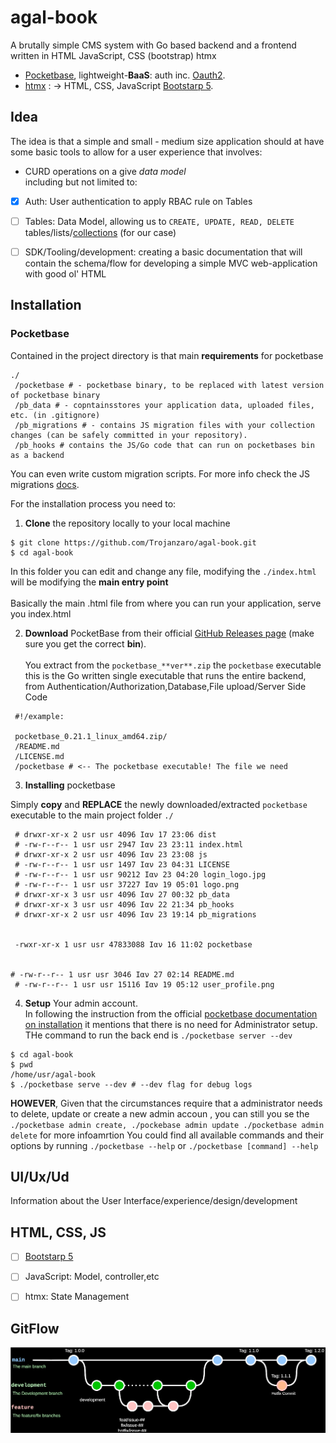 # agal-book
A brutally simple CMS system with Go based backend and a frontend written in HTML JavaScript, CSS (bootstrap) htmx
+ [Pocketbase](https://pocketbase.io/), lightweight-**BaaS**: auth inc. [Oauth2](https://datatracker.ietf.org/doc/html/rfc6749).
+ [htmx](https://htmx.org/) : -> HTML, CSS, JavaScript [Bootstarp 5](https://getbootstrap.com/docs/5.3/getting-started/introduction/).



## Idea
The idea is that a simple and small - medium size application should at have some basic tools to allow for a user experience that involves:


+ CURD operations on a give *data model* <br/>including but not limited to:<br/>
- [x] Auth: User authentication to apply RBAC rule on Tables
- [ ] Tables: Data Model, allowing us to `CREATE, UPDATE, READ, DELETE` tables/lists/[collections](https://pocketbase.io/docs/collections/) (for our case)
- [ ] SDK/Tooling/development: creating a basic documentation that will contain the schema/flow for developing a simple MVC web-application with good ol' HTML


## Installation


### Pocketbase
Contained in the project directory is that main **requirements** for pocketbase
``` shell
./
 /pocketbase # - pocketbase binary, to be replaced with latest version of pocketbase binary
 /pb_data # - copntainsstores your application data, uploaded files, etc. (in .gitignore)
 /pb_migrations # - contains JS migration files with your collection changes (can be safely committed in your repository).
 /pb_hooks # contains the JS/Go code that can run on pocketbases bin as a backend
```
You can even write custom migration scripts. For more info check the JS migrations [docs](https://pocketbase.io/docs/js-migrations).


For the installation process you need to:


1. **Clone** the repository locally to your local machine
```shell
$ git clone https://github.com/Trojanzaro/agal-book.git
$ cd agal-book
```
In this folder you can edit and change any file, modifying the `./index.html` will be modifying the **main entry point** <br /><br /> Basically the main .html file from where you can run your application, serve you index.html

2. **Download** PocketBase from their official [GitHub Releases page](https://github.com/pocketbase/pocketbase/releases) (make sure you get the correct **bin**). <br /> <br />You extract from the `pocketbase_**ver**.zip` the `pocketbase` executable<br /> this is the Go written single executable that runs the entire backend, from Authentication/Authorization,Database,File upload/Server Side Code
```shell
 #!/example:

 pocketbase_0.21.1_linux_amd64.zip/
 /README.md
 /LICENSE.md
 /pocketbase # <-- The pocketbase executable! The file we need

```


3. **Installing** pocketbase


Simply **copy** and **REPLACE** the newly downloaded/extracted `pocketbase` executable to the main project folder `./`
```shell
 # drwxr-xr-x 2 usr usr 4096 Ιαν 17 23:06 dist
 # -rw-r--r-- 1 usr usr 2947 Ιαν 23 23:11 index.html
 # drwxr-xr-x 2 usr usr 4096 Ιαν 23 23:08 js
 # -rw-r--r-- 1 usr usr 1497 Ιαν 23 04:31 LICENSE
 # -rw-r--r-- 1 usr usr 90212 Ιαν 23 04:20 login_logo.jpg
 # -rw-r--r-- 1 usr usr 37227 Ιαν 19 05:01 logo.png
 # drwxr-xr-x 3 usr usr 4096 Ιαν 27 00:32 pb_data
 # drwxr-xr-x 3 usr usr 4096 Ιαν 22 21:34 pb_hooks
 # drwxr-xr-x 2 usr usr 4096 Ιαν 23 19:14 pb_migrations


 -rwxr-xr-x 1 usr usr 47833088 Ιαν 16 11:02 pocketbase


# -rw-r--r-- 1 usr usr 3046 Ιαν 27 02:14 README.md
 # -rw-r--r-- 1 usr usr 15116 Ιαν 19 05:12 user_profile.png
```


4. **Setup** Your admin account. <br/>In following the instruction from the official [pocketbase documentation on installation](https://pocketbase.io/docs/#:~:text=Once%20you%27ve%20extracted,pocketbase%20%5Bcommand%5D%20%2D%2Dhelp)
it mentions that there is no need for Administrator setup.<br/> THe command  to run the back end is `./pocketbase server --dev`<br/>
```shell
$ cd agal-book
$ pwd
/home/usr/agal-book
$ ./pocketbase serve --dev # --dev flag for debug logs
```
**HOWEVER**, Given that the circumstances require that a administrator needs to delete, update or create a new admin accoun , you can still you se the `./pocketbase admin create, ./pockebase admin update ./pocketbase admin delete` for more infoamrtion 
You could find all available commands and their options by running `./pocketbase --help` or `./pocketbase [command] --help`


## UI/Ux/Ud


Information about the User Interface/experience/design/development


## HTML, CSS, JS
- [ ] [Bootstarp 5](https://getbootstrap.com/docs/5.3/getting-started/introduction/)
- [ ] JavaScript: Model, controller,etc
- [ ] htmx: State Management


## GitFlow


<picture>
<img src="https://raw.githubusercontent.com/Trojanzaro/agal-book/doc-img-ex/git_flow.drawio.svg"/>
</picture>
